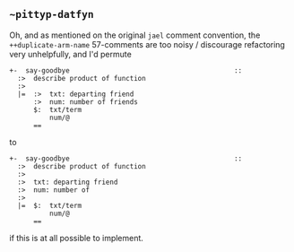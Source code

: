## `~pittyp-datfyn`
Oh, and as mentioned on the original `jael` comment convention, the `++duplicate-arm-name` 57-comments are too noisy / discourage refactoring very unhelpfully, and I'd permute

```
+-  say-goodbye                                         ::
  :>  describe product of function
  :>
  |=  :>  txt: departing friend
      :>  num: number of friends
      $:  txt/term
          num/@
      ==
```

to

```
+-  say-goodbye                                         ::
  :>  describe product of function
  :>
  :>  txt: departing friend
  :>  num: number of 
  :>
  |=  $:  txt/term
          num/@
      ==
```

if this is at all possible to implement.